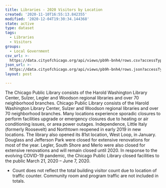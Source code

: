 ```yaml
---
title: Libraries - 2020 Visitors by Location
created: '2020-11-10T16:55:13.842355'
modified: '2020-12-04T19:30:34.144368'
state: active
type: dataset
tags:
  - Libraries
  - Visitors
groups:
  - Local Government
csv_url: >-
  https://data.cityofchicago.org/api/views/pb9h-bnh4/rows.csv?accessType=DOWNLOAD
json_url: >-
  https://data.cityofchicago.org/api/views/pb9h-bnh4/rows.json?accessType=DOWNLOAD
layout: post

---
```

The Chicago Public Library consists of the Harold Washington Library Center, Sulzer, Legler and Woodson regional libraries and over 70 neighborhood branches. Chicago Public Library consists of the Harold Washington Library Center, Sulzer and Woodson regional libraries and over 70 neighborhood branches. Many locations experience sporadic closures to perform facilities upgrade or emergency closures due to heating or air conditioning issues, or area power outages. Independence, Little Italy (formerly Roosevelt) and Northtown reopened in early 2019 in new locations. The library also opened its 81st location, West Loop, in January. Douglass and Jefferson Park were closed for extensive renovations for most of the year. Legler, South Shore and Merlo were also closed for extensive renovations and will remain closed until 2020. In response to the evolving COVID-19 pandemic, the Chicago Public Library closed facilities to the public March 21, 2020 – June 7, 2020.


* Count does not reflect the total building visitor count due to location of traffic counter. Community room and program traffic are not included in totals.

